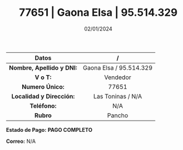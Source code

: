 ﻿---
title: 77651 | Gaona Elsa | 95.514.329
date: 02/01/2024
draft: false
tags: ['toninas', 'vendedor', 'pancho']
---

|          **Datos**          |  /  |
|:---------------------------:|:---:|
| **Nombre, Apellido y DNI:** | Gaona Elsa / 95.514.329 |
|          **V o T:**         | Vendedor |
|      **Numero Único:**      | 77651 |
|  **Localidad y Dirección:** | Las Toninas / N/A |
|        **Teléfono:**        | N/A |
|          **Rubro**          | Pancho |

**Estado de Pago:** **PAGO COMPLETO**

**Correo:** N/A
